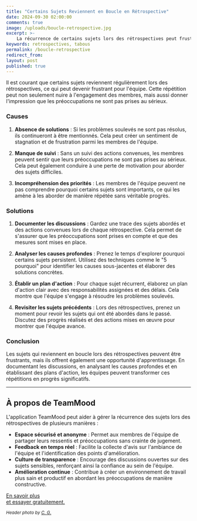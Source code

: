 ```yaml
---
title: "Certains Sujets Reviennent en Boucle en Rétrospective"
date: 2024-09-30 02:00:00
comments: true
image: /uploads/boucle-retrospective.jpg
excerpt: >-
    La récurrence de certains sujets lors des rétrospectives peut frustrer l'équipe, mais en documentant les discussions, en analysant les causes profondes et en établissant des plans d'action clairs, les équipes peuvent transformer ces répétitions en opportunités d'amélioration significatives.
keywords: retrospectives, tabous
permalink: /boucle-retrospective
redirect_from:
layout: post
published: true
---
```


Il est courant que certains sujets reviennent régulièrement lors des rétrospectives, ce qui peut devenir frustrant pour l'équipe. Cette répétition peut non seulement nuire à l'engagement des membres, mais aussi donner l'impression que les préoccupations ne sont pas prises au sérieux.

### Causes

1. **Absence de solutions** : Si les problèmes soulevés ne sont pas résolus, ils continueront à être mentionnés. Cela peut créer un sentiment de stagnation et de frustration parmi les membres de l'équipe.

2. **Manque de suivi** : Sans un suivi des actions convenues, les membres peuvent sentir que leurs préoccupations ne sont pas prises au sérieux. Cela peut également conduire à une perte de motivation pour aborder des sujets difficiles.

3. **Incompréhension des priorités** : Les membres de l'équipe peuvent ne pas comprendre pourquoi certains sujets sont importants, ce qui les amène à les aborder de manière répétée sans véritable progrès.

### Solutions

1. **Documenter les discussions** : Gardez une trace des sujets abordés et des actions convenues lors de chaque rétrospective. Cela permet de s'assurer que les préoccupations sont prises en compte et que des mesures sont mises en place.

2. **Analyser les causes profondes** : Prenez le temps d'explorer pourquoi certains sujets persistent. Utilisez des techniques comme le "5 pourquoi" pour identifier les causes sous-jacentes et élaborer des solutions concrètes.

3. **Établir un plan d'action** : Pour chaque sujet récurrent, élaborez un plan d'action clair avec des responsabilités assignées et des délais. Cela montre que l'équipe s'engage à résoudre les problèmes soulevés.

4. **Revisiter les sujets précédents** : Lors des rétrospectives, prenez un moment pour revoir les sujets qui ont été abordés dans le passé. Discutez des progrès réalisés et des actions mises en œuvre pour montrer que l'équipe avance.

### Conclusion

Les sujets qui reviennent en boucle lors des rétrospectives peuvent être frustrants, mais ils offrent également une opportunité d'apprentissage. En documentant les discussions, en analysant les causes profondes et en établissant des plans d'action, les équipes peuvent transformer ces répétitions en progrès significatifs.

---

## À propos de TeamMood

L'application TeamMood peut aider à gérer la récurrence des sujets lors des rétrospectives de plusieurs manières :

- **Espace sécurisé et anonyme** : Permet aux membres de l'équipe de partager leurs ressentis et préoccupations sans crainte de jugement.
- **Feedback en temps réel** : Facilite la collecte d'avis sur l'ambiance de l'équipe et l'identification des points d'amélioration.
- **Culture de transparence** : Encourage des discussions ouvertes sur des sujets sensibles, renforçant ainsi la confiance au sein de l'équipe.
- **Amélioration continue** : Contribue à créer un environnement de travail plus sain et productif en abordant les préoccupations de manière constructive.

<a href="https://www.teammood.com/fr/" class="button">En savoir plus<br/> et essayer gratuitement.</a>

<small><em>Header photo by <a target="_blank" rel="noopener" href="https://unsplash.com/@cg">C. G.</a></em></small>

